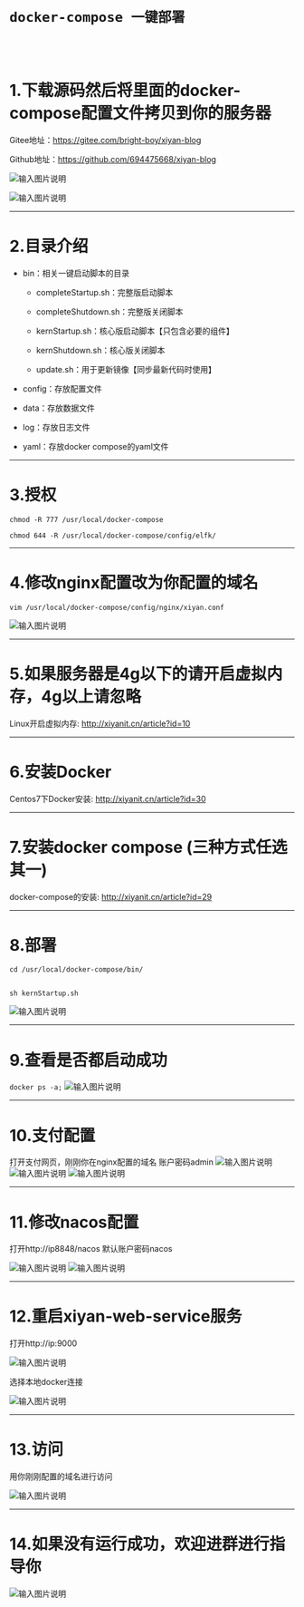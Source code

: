 #  `docker-compose 一键部署`
<br>
<br>

# 1.下载源码然后将里面的docker-compose配置文件拷贝到你的服务器

Gitee地址：https://gitee.com/bright-boy/xiyan-blog


Github地址：https://github.com/694475668/xiyan-blog


![输入图片说明](http://qiniu-picture.xiyanit.cn/FvejY2aFvtzk_zZRl9ynFQEqchys "屏幕截图.png")


![输入图片说明](http://qiniu-picture.xiyanit.cn/FqNQt3IfOwl7COBujI1hqdlJBrZG "屏幕截图.png")


---

# 2.目录介绍
* bin：相关一键启动脚本的目录

   * completeStartup.sh：完整版启动脚本

   * completeShutdown.sh：完整版关闭脚本

   * kernStartup.sh：核心版启动脚本【只包含必要的组件】

   * kernShutdown.sh：核心版关闭脚本

   * update.sh：用于更新镜像【同步最新代码时使用】

* config：存放配置文件

* data：存放数据文件

* log：存放日志文件

* yaml：存放docker compose的yaml文件
---
# 3.授权
```
chmod -R 777 /usr/local/docker-compose

chmod 644 -R /usr/local/docker-compose/config/elfk/

```
---
# 4.修改nginx配置改为你配置的域名
`vim /usr/local/docker-compose/config/nginx/xiyan.conf`

![输入图片说明](http://qiniu-picture.xiyanit.cn/Fi03KpCL7OvztgZHxQDJlvn9R01c "屏幕截图.png")

---
# 5.如果服务器是4g以下的请开启虚拟内存，4g以上请忽略
Linux开启虚拟内存:  http://xiyanit.cn/article?id=10

---
# 6.安装Docker
Centos7下Docker安装:  http://xiyanit.cn/article?id=30

---
# 7.安装docker compose (三种方式任选其一)
docker-compose的安装:  http://xiyanit.cn/article?id=29

---

# 8.部署
```
cd /usr/local/docker-compose/bin/


sh kernStartup.sh
```
![输入图片说明](http://qiniu-picture.xiyanit.cn/Fi1VvyEg7s8G4O8A6hW6Vey7uC9k "屏幕截图.png")

---
# 9.查看是否都启动成功
`docker ps -a;`
![输入图片说明](http://qiniu-picture.xiyanit.cn/FsL1vJyHukuqPO_Lvi7kYx9vBWGc "屏幕截图.png")

---
# 10.支付配置
打开支付网页，刚刚你在nginx配置的域名   账户密码admin
![输入图片说明](http://qiniu-picture.xiyanit.cn/FilJRHtLmG979MXjBVFBKuGxTvZj "屏幕截图.png")
![输入图片说明](http://qiniu-picture.xiyanit.cn/FiFvUaUOEFlEB1CRB3NPREW2Im7E "屏幕截图.png")
![输入图片说明](http://qiniu-picture.xiyanit.cn/Fut_DlKxO0QHB8XBLyFfR4mtZgYR "屏幕截图.png")

---
# 11.修改nacos配置
打开http://ip8848/nacos  默认账户密码nacos

![输入图片说明](http://qiniu-picture.xiyanit.cn/FhKwRjdYvQ9fYJkVNEcMuKDnxUKC "屏幕截图.png")
![输入图片说明](http://qiniu-picture.xiyanit.cn/FiQxZXt3YWms0x4b6DEOOePEeQWe "屏幕截图.png")

---
# 12.重启xiyan-web-service服务
打开http://ip:9000

![输入图片说明](http://qiniu-picture.xiyanit.cn/Fr-Ara75uRvGrrA7PuL56PdqAS6r "屏幕截图.png")

选择本地docker连接

![输入图片说明](http://qiniu-picture.xiyanit.cn/Fu3PuaC_Tnnh841dMQl-DUPwoqJM "屏幕截图.png")

---
# 13.访问
用你刚刚配置的域名进行访问

![输入图片说明](http://qiniu-picture.xiyanit.cn/FmwJ2TRYKwKQEaO8P88--kTxa4Vk "屏幕截图.png")

---
# 14.如果没有运行成功，欢迎进群进行指导你
![输入图片说明](images/120440_39a64794_4856424_gaitubao_300x534.jpg "屏幕截图.png")